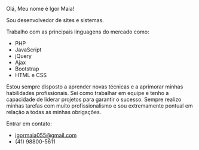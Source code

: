 Olá, Meu nome é Igor Maia!

Sou desenvolvedor de sites e sistemas.

Trabalho com as principais linguagens do mercado como:

- PHP
- JavaScript
- jQuery
- Ajax
- Bootstrap
- HTML e CSS

Estou sempre disposto a aprender novas técnicas e a aprimorar minhas habilidades profissionais. Sei como trabalhar em equipe e tenho a capacidade de liderar projetos para garantir o sucesso. Sempre realizo minhas tarefas com muito profissionalismo e sou extremamente pontual em relação a todas as minhas obrigações.


  Entrar em contato: 
- igormaia055@gmail.com
- (41) 98800-5611
